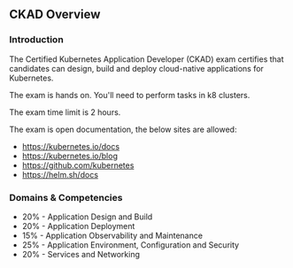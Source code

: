 ## CKAD Overview

### Introduction

The Certified Kubernetes Application Developer (CKAD) exam certifies that candidates can design, build and deploy cloud-native applications for Kubernetes.

The exam is hands on. You'll need to perform tasks in k8 clusters.

The exam time limit is 2 hours.

The exam is open documentation, the below sites are allowed:

- https://kubernetes.io/docs
- https://kubernetes.io/blog
- https://github.com/kubernetes
- https://helm.sh/docs

### Domains & Competencies

- 20% - Application Design and Build
- 20% - Application Deployment
- 15% - Application Observability and Maintenance
- 25% - Application Environment, Configuration and Security
- 20% - Services and Networking

